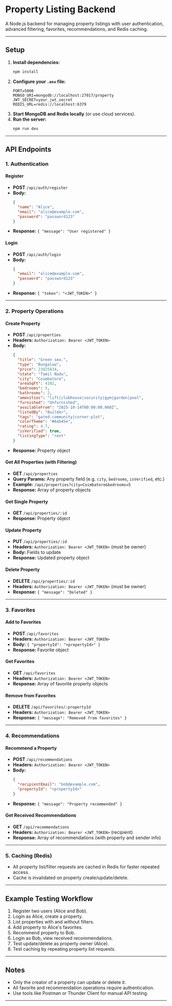 # Property Listing Backend

A Node.js backend for managing property listings with user authentication, advanced filtering, favorites, recommendations, and Redis caching.

---

## Setup

1. **Install dependencies:**
   ```bash
   npm install
   ```
2. **Configure your `.env` file:**
   ```env
   PORT=5000
   MONGO_URI=mongodb://localhost:27017/property
   JWT_SECRET=your_jwt_secret
   REDIS_URL=redis://localhost:6379
   ```
3. **Start MongoDB and Redis locally** (or use cloud services).
4. **Run the server:**
   ```bash
   npm run dev
   ```

---

## API Endpoints

### 1. **Authentication**

#### Register

- **POST** `/api/auth/register`
- **Body:**
  ```json
  {
    "name": "Alice",
    "email": "alice@example.com",
    "password": "password123"
  }
  ```
- **Response:** `{ "message": "User registered" }`

#### Login

- **POST** `/api/auth/login`
- **Body:**
  ```json
  {
    "email": "alice@example.com",
    "password": "password123"
  }
  ```
- **Response:** `{ "token": "<JWT_TOKEN>" }`

---

### 2. **Property Operations**

#### Create Property

- **POST** `/api/properties`
- **Headers:** `Authorization: Bearer <JWT_TOKEN>`
- **Body:**
  ```json
  {
    "title": "Green sea.",
    "type": "Bungalow",
    "price": 23825834,
    "state": "Tamil Nadu",
    "city": "Coimbatore",
    "areaSqFt": 4102,
    "bedrooms": 5,
    "bathrooms": 2,
    "amenities": "lift|clubhouse|security|gym|garden|pool",
    "furnished": "Unfurnished",
    "availableFrom": "2025-10-14T00:00:00.000Z",
    "listedBy": "Builder",
    "tags": "gated-community|corner-plot",
    "colorTheme": "#6ab45e",
    "rating": 4.7,
    "isVerified": true,
    "listingType": "rent"
  }
  ```
- **Response:** Property object

#### Get All Properties (with Filtering)

- **GET** `/api/properties`
- **Query Params:** Any property field (e.g. `city`, `bedrooms`, `isVerified`, etc.)
- **Example:** `/api/properties?city=Coimbatore&bedrooms=5`
- **Response:** Array of property objects

#### Get Single Property

- **GET** `/api/properties/:id`
- **Response:** Property object

#### Update Property

- **PUT** `/api/properties/:id`
- **Headers:** `Authorization: Bearer <JWT_TOKEN>` (must be owner)
- **Body:** Fields to update
- **Response:** Updated property object

#### Delete Property

- **DELETE** `/api/properties/:id`
- **Headers:** `Authorization: Bearer <JWT_TOKEN>` (must be owner)
- **Response:** `{ "message": "Deleted" }`

---

### 3. **Favorites**

#### Add to Favorites

- **POST** `/api/favorites`
- **Headers:** `Authorization: Bearer <JWT_TOKEN>`
- **Body:** `{ "propertyId": "<propertyId>" }`
- **Response:** Favorite object

#### Get Favorites

- **GET** `/api/favorites`
- **Headers:** `Authorization: Bearer <JWT_TOKEN>`
- **Response:** Array of favorite property objects

#### Remove from Favorites

- **DELETE** `/api/favorites/:propertyId`
- **Headers:** `Authorization: Bearer <JWT_TOKEN>`
- **Response:** `{ "message": "Removed from favorites" }`

---

### 4. **Recommendations**

#### Recommend a Property

- **POST** `/api/recommendations`
- **Headers:** `Authorization: Bearer <JWT_TOKEN>`
- **Body:**
  ```json
  {
    "recipientEmail": "bob@example.com",
    "propertyId": "<propertyId>"
  }
  ```
- **Response:** `{ "message": "Property recommended" }`

#### Get Received Recommendations

- **GET** `/api/recommendations`
- **Headers:** `Authorization: Bearer <JWT_TOKEN>` (recipient)
- **Response:** Array of recommendations (with property and sender info)

---

### 5. **Caching (Redis)**

- All property list/filter requests are cached in Redis for faster repeated access.
- Cache is invalidated on property create/update/delete.

---

## Example Testing Workflow

1. Register two users (Alice and Bob).
2. Login as Alice, create a property.
3. List properties with and without filters.
4. Add property to Alice's favorites.
5. Recommend property to Bob.
6. Login as Bob, view received recommendations.
7. Test update/delete as property owner (Alice).
8. Test caching by repeating property list requests.

---

## Notes

- Only the creator of a property can update or delete it.
- All favorite and recommendation operations require authentication.
- Use tools like Postman or Thunder Client for manual API testing.

---


